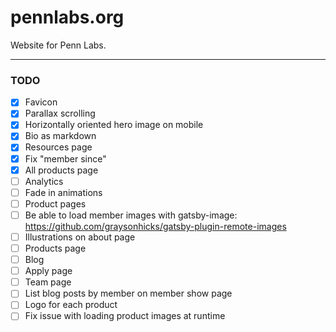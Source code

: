 # pennlabs.org

Website for Penn Labs.

---

### TODO

- [x] Favicon
- [x] Parallax scrolling
- [x] Horizontally oriented hero image on mobile
- [x] Bio as markdown
- [x] Resources page
- [x] Fix "member since"
- [x] All products page
- [ ] Analytics
- [ ] Fade in animations
- [ ] Product pages
- [ ] Be able to load member images with gatsby-image: https://github.com/graysonhicks/gatsby-plugin-remote-images
- [ ] Illustrations on about page
- [ ] Products page
- [ ] Blog
- [ ] Apply page
- [ ] Team page
- [ ] List blog posts by member on member show page
- [ ] Logo for each product
- [ ] Fix issue with loading product images at runtime
